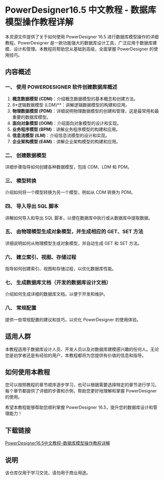 # PowerDesigner16.5 中文教程 - 数据库模型操作教程详解

本资源文件提供了关于如何使用 PowerDesigner 16.5 进行数据库模型操作的详细教程。PowerDesigner 是一款功能强大的数据库设计工具，广泛应用于数据库建模、设计和管理。本教程将帮助您从基础到高级，全面掌握 PowerDesigner 的使用技巧。

## 内容概述

### 一、 使用 POWERDESIGNER 软件创建数据库概述
1. **概念数据模型 (CDM)**：介绍概念数据模型的基本概念和创建方法。
2. 8*逻辑数据模型 (LDM)**：讲解逻辑数据模型的构建和应用。
3. **物理数据模型 (PDM)**：详细说明物理数据模型的创建和管理，这是最常用和最重要的数据库模型。
4. **面向对象模型 (OOM)**：介绍面向对象模型的设计和实现。
5. **业务程序模型 (BPM)**：讲解业务程序模型的构建和应用。
6. **信息流模型 (ILM)**：介绍信息流模型的设计和实现。
7. **企业架构模型 (EAM)**：讲解企业架构模型的构建和应用。

### 二、 创建数据模型
详细步骤指导如何创建各种数据模型，包括 CDM、LDM 和 PDM。

### 三、 模型转换
介绍如何将一个模型转换为另一个模型，例如从 CDM 转换为 PDM。

### 四、 导入导出 SQL 脚本
讲解如何导入和导出 SQL 脚本，以便在数据库中执行或从数据库中提取数据。

### 五、 由物理模型生成对象模型，并生成相应的 GET、SET 方法
详细说明如何从物理模型生成对象模型，并自动生成 GET 和 SET 方法。

### 六、 建立索引、视图、存储过程
指导如何创建索引、视图和存储过程，以优化数据库性能。

### 七、 生成数据库文档（开发的数据库设计文档）
介绍如何生成详细的数据库文档，以便于开发和维护。

### 八、 常规配置
提供一些常规配置的建议和技巧，以优化 PowerDesigner 的使用体验。

## 适用人群
本教程适用于数据库设计人员、开发人员以及对数据库建模感兴趣的任何人。无论您是初学者还是有经验的用户，本教程都将为您提供有价值的信息和指导。

## 如何使用本教程
您可以按照教程的章节顺序逐步学习，也可以根据需要选择特定的章节进行学习。每个章节都提供了详细的步骤和示例，帮助您更好地理解和掌握 PowerDesigner 的使用。

希望本教程能够帮助您顺利掌握 PowerDesigner 16.5，提升您的数据库设计和管理能力！

## 下载链接
[PowerDesigner16.5中文教程-数据库模型操作教程详解](https://pan.quark.cn/s/80933803b5e5)

## 说明

该仓库仅用于学习交流，请勿用于商业用途。
